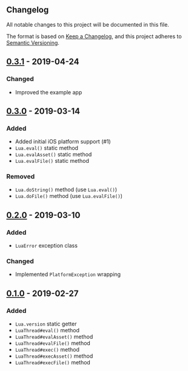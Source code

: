 Changelog
---------

All notable changes to this project will be documented in this file.

The format is based on [Keep a Changelog](https://keepachangelog.com/en/1.0.0/),
and this project adheres to [Semantic Versioning](https://semver.org/spec/v2.0.0.html).

## [0.3.1] - 2019-04-24
### Changed
- Improved the example app

## [0.3.0] - 2019-03-14
### Added
- Added initial iOS platform support (#1)
- `Lua.eval()` static method
- `Lua.evalAsset()` static method
- `Lua.evalFile()` static method
### Removed
- `Lua.doString()` method (use `Lua.eval()`)
- `Lua.doFile()` method (use `Lua.evalFile()`)

## [0.2.0] - 2019-03-10
### Added
- `LuaError` exception class
### Changed
- Implemented `PlatformException` wrapping

## [0.1.0] - 2019-02-27
### Added
- `Lua.version` static getter
- `LuaThread#eval()` method
- `LuaThread#evalAsset()` method
- `LuaThread#evalFile()` method
- `LuaThread#exec()` method
- `LuaThread#execAsset()` method
- `LuaThread#execFile()` method

[0.3.1]:  https://github.com/drydart/flutter_lua/compare/0.3.0...0.3.1
[0.3.0]:  https://github.com/drydart/flutter_lua/compare/0.2.0...0.3.0
[0.2.0]:  https://github.com/drydart/flutter_lua/compare/0.1.0...0.2.0
[0.1.0]:  https://github.com/drydart/flutter_lua/compare/0.0.0...0.1.0
